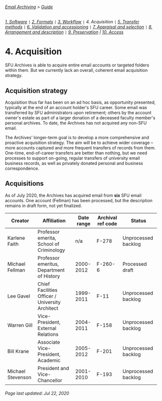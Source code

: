 ###### [Email Archiving](../README.md) > [Guide](./00-introduction.md)
###### [1. Software](./01-software.md) `|` [2. Formats](./02-formats.md) `|` [3. Workflow](./03-workflow.md) `|` 4. Acquisition `|` [5. Transfer methods](./05-transfer-methods.md) `|` [6. Validation and accessioning](./06-accessioning.md) `|` [7. Appraisal and selection](./07-appraisal-selection.md) `|` [8. Arrangement and description](./08-arrangement-description.md) `|` [9. Preservation](./09-preservation.md) | [10. Access](./10-access.md)

# 4. Acquisition
SFU Archives is able to acquire entire email accounts or targeted folders within them. But we currently lack an overall, coherent email acquisition strategy.

## Acquisition strategy
Acquisition thus far has been on an ad hoc basis, as opportunity presented, typically at the end of an account holder's SFU career. Some email was transferred by SFU administrators upon retirement; others by the account owner's estate as part of a larger donation of a deceased faculty member's personal archives. To date, the Archives has not acquired any non-SFU email.

The Archives' longer-term goal is to develop a more comprehensive and proactive acquisition strategy. The aim will be to achieve wider coverage – more accounts captured and more frequent transfers of records from them. One-time, end-of-career transfers are better than nothing, but we need processes to support on-going, regular transfers of university email business records, as well as privately donated personal and business correspondence.

## Acquisitions

As of July 2020, the Archives has acquired email from **six** SFU email accounts. One account (Fellman) has been processed, but the description remains in draft form, not yet finalized.

| Creator | Affiliation | Date range | Archival ref code | Status |
| ------- | ----------- | ---------- | ------------- | ------ |
| Karlene Faith | Professor emerita, School of Criminology | n/a | F-278 | Unprocessed backlog |
| Michael Fellman | Professor emeritus, Department of History | 2000-2012 | F-260-6 | Processed draft |
| Lee Gavel | Chief Facilities Officer / University Architect | 1999-2011 | F-11 | Unprocessed backlog |
| Warren Gill | Vice-President, External Relations | 2004-2011 | F-158 | Unprocessed backlog |
| Bill Krane | Associate Vice-President, Academic | 2005-2012 | F-201 | Unprocessed backlog |
| Michael Stevenson | President and Vice-Chancellor | 2001-2010 | F-193 | Unprocessed backlog |

###### Page last updated: Jul 22, 2020
